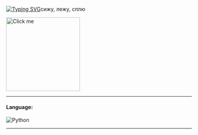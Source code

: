 [![Typing SVG](https://readme-typing-svg.herokuapp.com?color=%2336BCF7&lines=Chill+Guys+🌱)](https://camo.githubusercontent.com/e970064f61e3ca14ab8ed4a491b0cde1bc03b86418d45ca1da350bd0e78f409d/68747470733a2f2f7777772e64726f70626f782e636f6d2f732f777731656c70736431616676306d6e2f73616d706c655f312e6769663f7261773d31)сижу, лежу, сплю 

<a href="https://www.icegif.com/wp-content/uploads/2023/01/icegif-165.gif" target="_blank">
  <img src="https://media1.tenor.com/m/OfqLXcy4EjwAAAAd/evangelion-lights.gif" alt="Click me" title="Click me Please (" width="200" height="200"/>
</a>

___

#### Language:
![Python](https://img.icons8.com/color/48/000000/python.png)
___



<!--
**vncased/vncased** is a ✨ _special_ ✨ repository because its `README.md` (this file) appears on your GitHub profile.

Here are some ideas to get you started:

- 🔭 I’m currently working on ...
- 🌱 I’m currently learning ...
- 👯 I’m looking to collaborate on ...
- 🤔 I’m looking for help with ...
- 💬 Ask me about ...
- 📫 How to reach me: ...
- 😄 Pronouns: ...
- ⚡ Fun fact: ...
-->
